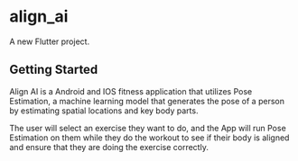 # align_ai

A new Flutter project.

## Getting Started
Align AI is a Android and IOS fitness application that utilizes Pose Estimation, a machine learning model that generates the pose of a person by estimating spatial locations and key body parts.

The user will select an exercise they want to do, and the App will run Pose Estimation on them while they do the workout to see if their body is aligned and ensure that they are doing the exercise correctly.
